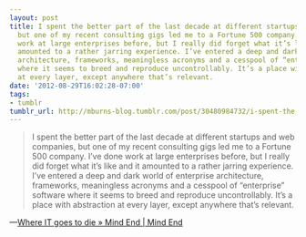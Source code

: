 ```yaml
---
layout: post
title: I spent the better part of the last decade at different startups and web companies,
  but one of my recent consulting gigs led me to a Fortune 500 company. I’ve done
  work at large enterprises before, but I really did forget what it’s like and it
  amounted to a rather jarring experience. I’ve entered a deep and dark world of enterprise
  architecture, frameworks, meaningless acronyms and a cesspool of “enterprise” software
  where it seems to breed and reproduce uncontrollably. It’s a place with abstraction
  at every layer, except anywhere that’s relevant.
date: '2012-08-29T16:02:28-07:00'
tags:
- tumblr
tumblr_url: http://mburns-blog.tumblr.com/post/30480984732/i-spent-the-better-part-of-the-last-decade-at
---
```

<blockquote>I spent the better part of the last decade at different startups and web companies, but one of my recent consulting gigs led me to a Fortune 500 company. I’ve done work at large enterprises before, but I really did forget what it’s like and it amounted to a rather jarring experience. I’ve entered a deep and dark world of enterprise architecture, frameworks, meaningless acronyms and a cesspool of “enterprise” software where it seems to breed and reproduce uncontrollably. It’s a place with abstraction at every layer, except anywhere that’s relevant.</blockquote>&#8212;<a href="http://mindend.com/index.php/deadit/">Where IT goes to die » Mind End | Mind End</a>
